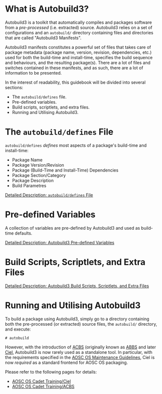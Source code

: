 <!-- TITLE: Autobuild3 -->
<!-- SUBTITLE: A Multi-Backend Packaging Toolkit -->

# What is Autobuild3?

Autobuild3 is a toolkit that automatically compiles and packages software from a *pre-processed* (i.e. extracted) source. Autobuild3 relies on a set of configurations and an `autobuild/` directory containing files and directories that are called "Autobuild3 Manifests". 

Autobuild3 manifests constitutes a powerful set of files that takes care of package metadata (package name, version, revision, dependencies, etc.) used for both the build-time and install-time, specifies the build sequence and behaviours, and the resulting package(s). There are a lot of files and switches contained in these manifests, and as such, there are a lot of information to be presented.

In the interest of readability, this guidebook will be divided into several sections:

- The `autobuild/defines` file.
- Pre-defined variables.
- Build scripts, scriptlets, and extra files.
- Running and Utilising Autobuild3.

# The `autobuild/defines` File

`autobuild/defines` *defines* most aspects of a package's build-time and install-time:

- Package Name
- Package Version/Revision
- Package (Build-Time and Install-Time) Dependencies
- Package Section/Category
- Package Description
- Build Parametres

[Detailed Description: `autobuild/defines` File](/developers/aosc-os-cadet-training/autobuild3/defines)

# Pre-defined Variables

A collection of variables are pre-defined by Autobuild3 and used as build-time defaults.

[Detailed Description: Autobuild3 Pre-defined Variables](/developers/aosc-os-cadet-training/autobuild3/pre-defined-variables)

# Build Scripts, Scriptlets, and Extra Files

[Detailed Description: Autobuild3 Build Scripts, Scriptlets, and Extra Files](/developers/aosc-os-cadet-training/autobuild3/scripts-and-extra-files)

# Running and Utilising Autobuild3

To build a package using Autobuild3, simply go to a directory containing both the pre-processed (or extracted) source files, the `autobuild/` directory, and execute:

```
# autobuild
```

However, with the introduction of [ACBS](/developers/aosc-os-cadet-training/acbs) (originally known as [ABBS](https://github.com/AOSC-Dev/abbs) and later [Ciel](/developers/aosc-os-cadet-training/ciel), Autobuild3 is now rarely used as a standalone tool. In particular, with the requirements specified in the [AOSC OS Maintenance Guidelines](https://wiki.aosc.io/developers/aosc-os-maintenance-guidelines), Ciel is now *required* as a standard frontend for AOSC OS packaging.

Please refer to the following pages for details:

- [AOSC OS Cadet Training/Ciel](/developers/aosc-os-cadet-training/ciel)
- [AOSC OS Cadet Training/ACBS](/developers/aosc-os-cadet-training/acbs)
